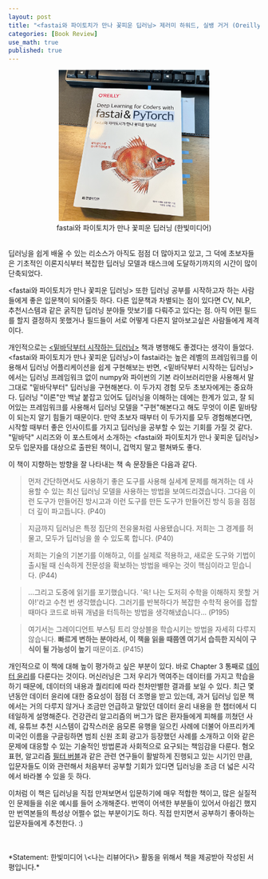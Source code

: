 ```yaml
---
layout: post
title: "<fastai와 파이토치가 만나 꽃피운 딥러닝> 제러미 하워드, 실뱅 거거 (Oreilly, 한빛미디어)"
categories: [Book Review]
use_math: true
published: true
---
```



<center><img src="/assets/img/220331-1.png" width="60%" height="60%"><figcaption>fastai와 파이토치가 만나 꽃피운 딥러닝 (한빛미디어)</figcaption></center>
<br>

딥러닝을 쉽게 배울 수 있는 리소스가 아직도 점점 더 많아지고 있고,
그 덕에 초보자들은 기초적인 이론지식부터 복잡한 딥러닝 모델과 태스크에 도달하기까지의 시간이 많이 단축되었다.

\<fastai와 파이토치가 만나 꽃피운 딥러닝\> 또한 딥러닝 공부를 시작하고자 하는 사람들에게 좋은 입문책이 되어줄듯 하다.
다른 입문책과 차별되는 점이 있다면 CV, NLP, 추천시스템과 같은 굵직한 딥러닝 분야들 맛보기를 다뤄주고 있다는 점.
아직 어떤 필드를 할지 결정하지 못했거나 필드들이 서로 어떻게 다른지 알아보고싶은 사람들에게 제격이다.

개인적으로는 [\<밑바닥부터 시작하는 딥러닝\>](https://www.hanbit.co.kr/store/books/look.php?p_code=B8475831198) 책과 병행해도 좋겠다는 생각이 들었다.
\<fastai와 파이토치가 만나 꽃피운 딥러닝\>이 fastai라는 높은 레벨의 프레임워크를 이용해서 딥러닝 어플리케이션을 쉽게 구현해보는 반면, \<밑바닥부터 시작하는 딥러닝\>에서는 딥러닝 프레임워크 없이 numpy와 파이썬의 기본 라이브러리만을 사용해서 말그대로 "밑바닥부터" 딥러닝을 구현해본다. 
이 두가지 경험 모두 초보자에게는 중요하다. 
딥러닝 "이론"만 백날 붙잡고 있어도 딥러닝을 이해하는 데에는 한계가 있고, 잘 되어있는 프레임워크를 사용해서 딥러닝 모델을 "구현"해본다고 해도 무엇이 이론 밑바탕이 되는지 알기 힘들기 때문이다. 
만약 초보자 때부터 이 두가지를 모두 경험해본다면, 시작할 때부터 좋은 인사이트를 가지고 딥러닝을 공부할 수 있는 기회를 가질 것 같다. 
"밑바닥" 시리즈와 이 포스트에서 소개하는 \<fastai와 파이토치가 만나 꽃피운 딥러닝\> 모두 입문자를 대상으로 출판된 책이니, 겁먹지 말고 펼쳐봐도 좋다.

이 책이 지향하는 방향을 잘 나타내는 책 속 문장들은 다음과 같다.
> 먼저 간단하면서도 사용하기 좋은 도구를 사용해 실세계 문제를 해겨하는 데 사용할 수 있는 최신 딥러닝 모델을 사용하는 방법을 보여드리겠습니다. 그다음 이런 도구가 만들어진 방시고과 이런 도구를 만든 도구가 만들어진 방식 등을 점점 더 깊이 파고듭니다. (P40)

> 지금까지 딥러닝은 특정 집단의 전유물처럼 사용됐습니다. 저희는 그 경계를 허물고, 모두가 딥러닝을 쓸 수 있도록 합니다. (P40)

> 저희는 기술의 기본기를 이해하고, 이를 실제로 적용하고, 새로운 도구와 기법이 출시될 때 신속하게 전문성을 확보하는 방법을 배우는 것이 핵심이라고 믿습니다. (P44)

> ...그리고 도중에 읽기를 포기했습니다. '윽! 나는 도저히 수학을 이해하지 못할 거야!'라고 수천 번 생각했습니다. 그러기를 반복하다가 복잡한 수학적 용어를 접할 때마다 코드로 바꿔 개념을 터득하는 방법을 생각해냈습니다... (P195)

> 여기서는 그레이디언트 부스팅 트리 앙상블을 학습시키는 방법을 자세히 다루지 않습니다. **빠르게 변하는 분야라서, 이 책을 읽을 때쯤엔 여기서 습득한 지식이 구식이 될 가능성이 높기** 때문이죠. (P415)

개인적으로 이 책에 대해 높이 평가하고 싶은 부분이 있다.
바로 Chapter 3 통째로 [데이터 윤리](https://ethics.fast.ai/)를 다룬다는 것이다.
머신러닝은 그저 우리가 먹여주는 데이터를 가지고 학습을 하기 때문에, 데이터의 내용과 퀄리티에 따라 천차만별한 결과를 보일 수 있다. 
최근 몇년동안 데이터 윤리에 대한 중요성이 점점 더 조명을 받고 있는데, 과거 딥러닝 입문 책에서는 거의 다루지 않거나 조금만 언급하고 말았던 데이터 윤리 내용을 한 챕터에서 디테일하게 설명해준다.
건강관리 알고리즘의 버그가 많은 환자들에게 피해를 끼쳤던 사례, 유튜브 추천 시스템이 갑작스러운 음모론 유행을 일으킨 사례에 더불어 아프리카계 미국인 이름을 구글링하면 범죄 신원 조회 광고가 등장했던 사례를 소개하고 이와 같은 문제에 대응할 수 있는 기술적인 방법론과 사회적으로 요구되는 책임감을 다룬다.
혐오 표현, 알고리즘 [필터 버블](https://en.wikipedia.org/wiki/Filter_bubble#:~:text=A%20filter%20bubble%20or%20ideological,click%2Dbehavior%20and%20search%20history.)과 같은 관련 연구들이 활발하게 진행되고 있는 시기인 만큼, 입문자들도 이와 관련해서 처음부터 공부할 기회가 있다면 딥러닝을 조금 더 넓은 시각에서 바라볼 수 있을 듯 하다.

이처럼 이 책은 딥러닝을 직접 만져보면서 입문하기에 매우 적합한 책이고, 많은 실질적인 문제들을 쉬운 예시를 들어 소개해준다. 
번역이 어색한 부분들이 있어서 아쉽긴 했지만 번역본들의 특성상 어쩔수 없는 부분이기도 하다.
직접 만지면서 공부하기 좋아하는 입문자들에게 추천한다. :)

<br>
<br>
*Statement: 한빛미디어 \<나는 리뷰어다\> 활동을 위해서 책을 제공받아 작성된 서평입니다.*